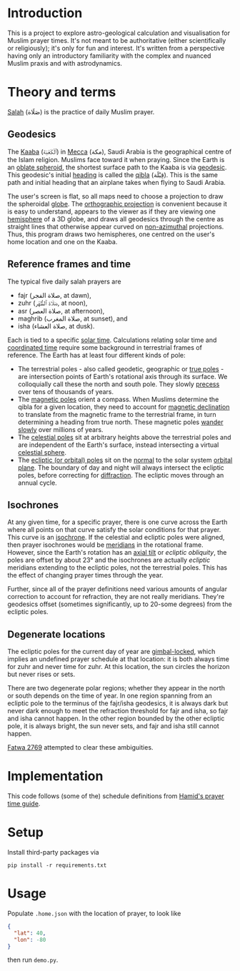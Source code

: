 Introduction
============

This is a project to explore astro-geological calculation and visualisation for
Muslim prayer times. It's not meant to be authoritative (either scientifically
or religiously); it's only for fun and interest. It's written from a
perspective having only an introductory familiarity with the complex and
nuanced Muslim praxis and with astrodynamics.


Theory and terms
================

[Salah](https://en.wikipedia.org/wiki/Salah) (صَلَاة)
is the practice of daily Muslim prayer.

Geodesics
---------

The [Kaaba](https://en.wikipedia.org/wiki/Kaaba) (ٱلْكَعْبَة)
in [Mecca](https://en.wikipedia.org/wiki/Mecca) (مكة),
Saudi Arabia is the geographical centre of the Islam religion. Muslims face
toward it when praying. Since the Earth is an
[oblate spheroid](https://en.wikipedia.org/wiki/Equatorial_bulge), the shortest
surface path to the Kaaba is via
[geodesic](https://en.wikipedia.org/wiki/Geodesics_on_an_ellipsoid). This
geodesic's initial [heading](https://en.wikipedia.org/wiki/Heading_(navigation))
is called the [qibla](https://en.wikipedia.org/wiki/Qibla) (قِبْلَة).
This is the same path and initial heading that an airplane takes when flying to
Saudi Arabia.

The user's screen is flat, so all maps need to choose a projection to
draw the spheroidal [globe](https://en.wikipedia.org/wiki/Globe).
The [orthographic projection](https://en.wikipedia.org/wiki/Orthographic_projection)
is convenient because it is easy to understand, appears to the viewer as if
they are viewing one
[hemisphere](https://en.wikipedia.org/wiki/Hemispheres_of_Earth)
of a 3D globe, and draws all geodesics through the centre as straight lines
that  otherwise appear curved on
[non-azimuthal](https://en.wikipedia.org/wiki/Map_projection#Azimuthal_.28projections_onto_a_plane.29)
projections. Thus, this program draws two hemispheres, one centred on the
user's home location and one on the Kaaba.

Reference frames and time
-------------------------

The typical five daily salah prayers are

- fajr (صلاة الفجر, at dawn),
- zuhr (صَلَاة ٱلظُّهْر, at noon),
- asr (صلاة العصر, at afternoon),
- maghrib (صلاة المغرب, at sunset), and
- isha (صلاة العشاء, at dusk).

Each is tied to a specific [solar time](https://en.wikipedia.org/wiki/Solar_time).
Calculations relating solar time and
[coordinated time](https://en.wikipedia.org/wiki/Coordinated_Universal_Time)
require some background in terrestrial frames of reference. The Earth has at
least four different kinds of pole:

- The terrestrial poles - also called geodetic, geographic or
  [true poles](https://en.wikipedia.org/wiki/True_north) - are intersection
  points of Earth's rotational axis through its surface. We colloquially call
  these the north and south pole. They slowly
  [precess](https://en.wikipedia.org/wiki/Axial_precession) over tens of
  thousands of years.
- The [magnetic poles](https://en.wikipedia.org/wiki/Poles_of_astronomical_bodies#Magnetic_poles)
  orient a compass. When Muslims determine the qibla for a given location, they
  need to account for
  [magnetic declination](https://en.wikipedia.org/wiki/Magnetic_declination) to
  translate from the magnetic frame to the terrestrial frame, in turn
  determining a heading from true north. These magnetic poles
  [wander slowly](https://en.wikipedia.org/wiki/Paleomagnetism)
  over millions of years.
- The [celestial poles](https://en.wiktionary.org/wiki/celestial_pole) sit at
  arbitrary heights above the terrestrial poles and are independent of the
  Earth's surface, instead intersecting a virtual
  [celestial sphere](https://en.wikipedia.org/wiki/Celestial_sphere).
- The [ecliptic (or orbital) poles](https://en.wikipedia.org/wiki/Orbital_pole#Ecliptic_pole)
  sit on the [normal](https://en.wikipedia.org/wiki/Normal_(geometry)) to the
  solar system [orbital plane](https://en.wikipedia.org/wiki/Ecliptic). The
  boundary of day and night will always intersect the ecliptic poles, before
  correcting for [diffraction](https://en.wikipedia.org/wiki/Dawn).
  The ecliptic moves through an annual cycle.

Isochrones
----------

At any given time, for a specific prayer, there is one curve across the Earth
where all points on that curve satisfy the solar conditions for that prayer.
This curve is an [isochrone](https://en.wiktionary.org/wiki/isochrone). If the
celestial and ecliptic poles were aligned, then prayer isochrones would be
[meridians](https://en.wikipedia.org/wiki/Meridian_(geography)) in the
rotational frame. However, since the Earth's rotation has an
[axial tilt](https://en.wikipedia.org/wiki/Axial_tilt) or _ecliptic obliquity_,
the poles are offset by about 23° and the isochrones are actually _ecliptic_
meridians extending to the ecliptic poles, not the terrestrial poles. This has
the effect of changing prayer times through the year.

Further, since all of the prayer definitions need various amounts of angular
correction to account for refraction, they are not really meridians. They're
geodesics offset (sometimes significantly, up to 20-some degrees) from the
ecliptic poles.

Degenerate locations
--------------------

The ecliptic poles for the current day of year are
[gimbal-locked](https://en.wikipedia.org/wiki/Gimbal_lock), which implies an
undefined prayer schedule at that location: it is both always time for zuhr and
never time for zuhr. At this location, the sun circles the horizon but never
rises or sets.

There are two degenerate polar regions; whether they appear in the north or
south depends on the time of year. In one region spanning from an ecliptic pole
to the terminus of the fajr/isha geodesics, it is always dark but never
dark enough to meet the refraction threshold for fajr and isha, so fajr and
isha cannot happen. In the other region bounded by the other ecliptic pole, it
is always bright, the sun never sets, and fajr and isha still cannot happen.

[Fatwa 2769](https://islamqa.info/en/answers/5842/how-to-pray-and-fast-in-countries-where-the-day-or-night-is-continuous)
attempted to clear these ambiguities.


Implementation
==============

This code follows (some of the) schedule definitions from
[Hamid's prayer time guide](http://www.praytimes.org/calculation/).


Setup
=====

Install third-party packages via

`pip install -r requirements.txt`


Usage
=====

Populate `.home.json` with the location of prayer, to look like

```json
{
  "lat": 40,
  "lon": -80
}
```

then run `demo.py`.
